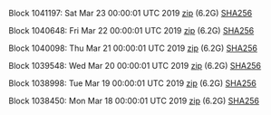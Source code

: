 Block 1041197: Sat Mar 23 00:00:01 UTC 2019 [zip](https://dash-bootstrap.ams3.digitaloceanspaces.com/mainnet/2019-03-23/bootstrap.dat.zip) (6.2G) [SHA256](https://dash-bootstrap.ams3.digitaloceanspaces.com/mainnet/2019-03-23/sha256.txt)

Block 1040648: Fri Mar 22 00:00:01 UTC 2019 [zip](https://dash-bootstrap.ams3.digitaloceanspaces.com/mainnet/2019-03-22/bootstrap.dat.zip) (6.2G) [SHA256](https://dash-bootstrap.ams3.digitaloceanspaces.com/mainnet/2019-03-22/sha256.txt)

Block 1040098: Thu Mar 21 00:00:01 UTC 2019 [zip](https://dash-bootstrap.ams3.digitaloceanspaces.com/mainnet/2019-03-21/bootstrap.dat.zip) (6.2G) [SHA256](https://dash-bootstrap.ams3.digitaloceanspaces.com/mainnet/2019-03-21/sha256.txt)

Block 1039548: Wed Mar 20 00:00:01 UTC 2019 [zip](https://dash-bootstrap.ams3.digitaloceanspaces.com/mainnet/2019-03-20/bootstrap.dat.zip) (6.2G) [SHA256](https://dash-bootstrap.ams3.digitaloceanspaces.com/mainnet/2019-03-20/sha256.txt)

Block 1038998: Tue Mar 19 00:00:01 UTC 2019 [zip](https://dash-bootstrap.ams3.digitaloceanspaces.com/mainnet/2019-03-19/bootstrap.dat.zip) (6.2G) [SHA256](https://dash-bootstrap.ams3.digitaloceanspaces.com/mainnet/2019-03-19/sha256.txt)

Block 1038450: Mon Mar 18 00:00:01 UTC 2019 [zip](https://dash-bootstrap.ams3.digitaloceanspaces.com/mainnet/2019-03-18/bootstrap.dat.zip) (6.2G) [SHA256](https://dash-bootstrap.ams3.digitaloceanspaces.com/mainnet/2019-03-18/sha256.txt)

